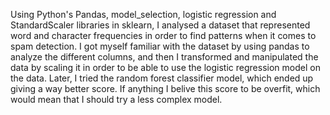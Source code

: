Using Python's Pandas, model_selection, logistic regression and StandardScaler libraries in sklearn, I analysed a dataset that represented word and character frequencies in order to find patterns when it comes to spam detection. I got myself familiar with the dataset by using pandas to analyze the different columns, and then I transformed and manipulated the data by scaling it in order to be able to use the logistic regression model on the data. Later, I tried the random forest classifier model, which ended up giving a way better score. If anything I belive this score to be overfit, which would mean that I should try a less complex model.
